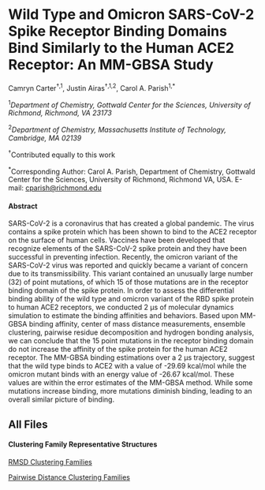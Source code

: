 # Wild Type and Omicron SARS-CoV-2 Spike Receptor Binding Domains Bind Similarly to the Human ACE2 Receptor: An MM-GBSA Study
Camryn Carter<sup>†,1</sup>, Justin Airas<sup>†,1,2</sup>, Carol A. Parish<sup>1,&ast;</sup>

<sup>1</sup>*Department of Chemistry, Gottwald Center for the Sciences, University of Richmond, Richmond, VA 23173*

<sup>2</sup>*Department of Chemistry, Massachusetts Institute of Technology, Cambridge, MA 02139*

<sup>†</sup>Contributed equally to this work

<sup>&ast;</sup>Corresponding Author: Carol A. Parish, Department of Chemistry, Gottwald Center for the Sciences,
University of Richmond, Richmond VA, USA. E-mail: cparish@richmond.edu

#### Abstract
SARS-CoV-2 is a coronavirus that has created a global pandemic. The virus contains a spike protein which has been shown to bind to the ACE2 receptor on the surface of human cells. Vaccines have been developed that recognize elements of the SARS-CoV-2 spike protein and they have been successful in preventing infection. Recently, the omicron variant of the SARS-CoV-2 virus was reported and quickly became a variant of concern due to its transmissibility. This variant contained an unusually large number (32) of point mutations, of which 15 of those mutations are in the receptor binding domain of the spike protein. In order to assess the differential binding ability of the wild type and omicron variant of the RBD spike protein to human ACE2 receptors, we conducted 2 µs of molecular dynamics simulation to estimate the binding affinities and behaviors. Based upon MM-GBSA binding affinity, center of mass distance measurements, ensemble clustering, pairwise residue decomposition and hydrogen bonding analysis, we can conclude that the 15 point mutations in the receptor binding domain do not increase the affinity of the spike protein for the human ACE2 receptor. The MM-GBSA binding estimations over a 2 µs trajectory, suggest that the wild type binds to ACE2 with a value of -29.69 kcal/mol while the omicron mutant binds with an energy value of -26.67 kcal/mol. These values are within the error estimates of the MM-GBSA method. While some mutations increase binding, more mutations diminish binding, leading to an overall similar picture of binding.

## All Files
#### Clustering Family Representative Structures

[RMSD Clustering Families](Clustering_Families/RMSD/)

[Pairwise Distance Clustering Families](Clustering_Families/Pairwise_Distance/)
